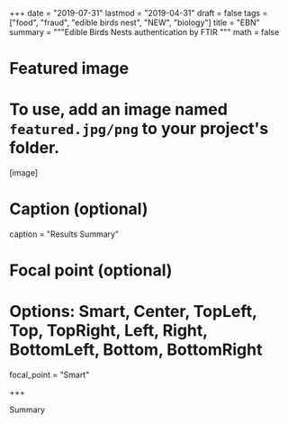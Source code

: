 
+++
date = "2019-07-31"
lastmod = "2019-04-31"
draft = false
tags = ["food", "fraud", "edible birds nest", "NEW", "biology"]
title = "EBN"
summary = """Edible Birds Nests authentication by FTIR
"""
math = false

# Featured image
# To use, add an image named `featured.jpg/png` to your project's folder. 
[image]
  # Caption (optional)
  caption = "Results Summary"
  
  # Focal point (optional)
  # Options: Smart, Center, TopLeft, Top, TopRight, Left, Right, BottomLeft, Bottom, BottomRight
  focal_point = "Smart"

+++

Summary
